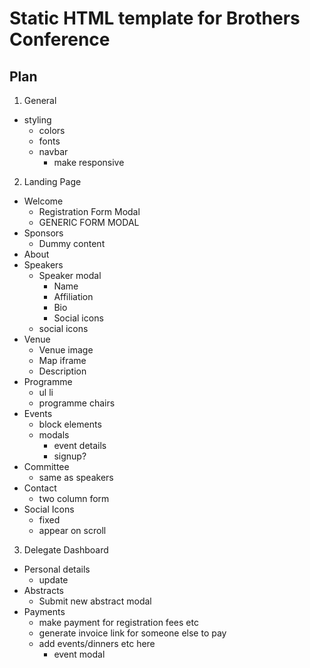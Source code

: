 # Static HTML template for Brothers Conference

## Plan

1. General
  + styling
    - colors
    - fonts
    - navbar
      + make responsive

2. Landing Page
  + Welcome
    - Registration Form Modal
    - GENERIC FORM MODAL
  + Sponsors
    - Dummy content
  + About
  + Speakers
    - Speaker modal
      + Name
      + Affiliation
      + Bio
      + Social icons
    - social icons
  + Venue
    - Venue image
    - Map iframe
    - Description
  + Programme
    - ul li
    - programme chairs
  + Events
    - block elements
    - modals
      + event details
      + signup?
  + Committee
    - same as speakers
  + Contact
    - two column form
  + Social Icons
    - fixed
    - appear on scroll

3. Delegate Dashboard
  + Personal details
    - update
  + Abstracts
    - Submit new abstract modal
  + Payments
    - make payment for registration fees etc
    - generate invoice link for someone else to pay
    - add events/dinners etc here
      + event modal
